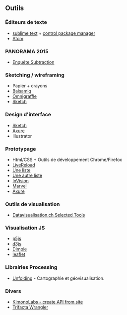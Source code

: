 ## Outils

### Éditeurs de texte
* [sublime text](http://www.sublimetext.com/) + [control package manager](https://packagecontrol.io/installation)
* [Atom](http://atom.io)

### PANORAMA 2015
* [Enquête Subtraction](http://tools.subtraction.com)

### Sketching / wireframing
* Papier + crayons
* [Balsamiq](https://balsamiq.com)
* [Omnigraffle](https://www.omnigroup.com/omnigraffle)
* [Sketch](http://sketchapp.com/)

### Design d'interface
* [Sketch](http://www.sketchapp.com)
* [Axure](http://www.axure.com/fr)
* Illustrator

### Prototypage
* Html/CSS + Outils de développement Chrome/Firefox
* [LiveReload](http://livereload.com/)
* [Une liste](http://www.cooper.com/prototyping-tools)
* [Une autre liste](http://prototypingtools.co/)
* [InVision](http://www.invisionapp.com)
* [Marvel](https://marvelapp.com)
* [Axure](http://www.axure.com/fr)

### Outils de visualisation
* [Datavisualisation.ch Selected Tools](http://selection.datavisualization.ch/)

### Visualisation JS
* [p5js](http://p5js.org/)
* [d3js](http://d3js.org)
* [Dimple](http://dimplejs.org)
* [leaflet](http://leafletjs.com/)

### Librairies Processing
* [Unfolding](http://unfoldingmaps.org/) - Cartographie et géovisualisation.

### Divers
* [KimonoLabs - create API from site](https://www.kimonolabs.com/)
* [Trifacta Wrangler](https://www.trifacta.com/trifacta-wrangler/)
